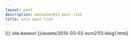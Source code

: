 ```yaml
---
layout: post 
description: emcmahon013 post-link
title: erin post link
---
```

[{{ site.baseurl }}/assets/2014-03-03-ecm2113-blog1.html]